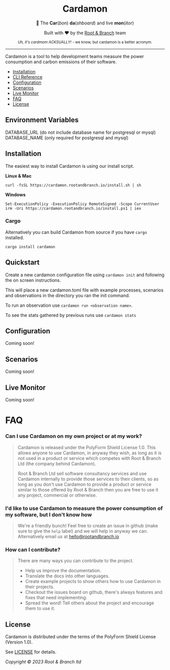 <div align="center" markdown="1">
  <h1>Cardamon</h1>
  <p>🌱 The <b>Car</b>(<i>bon</i>) <b>da</b>(<i>shboard</i>) and live <b>mon</b>(<i>itor</i>)</p>
  <p>Built with ❤️ by the <a href="https://rootandbranch.io">Root & Branch</a> team</p>
  <small>
    <i>Uh, it's cardmom ACKSUALLY!</i> - we know, but cardamon is a better acronym.
  </small>
</div>

---

Cardamon is a tool to help development teams measure the power consumption and carbon emissions of their software.

- [Installation](#installation)
- [CLI Reference](#cli-reference)
- [Configuration](#configuration)
- [Scenarios](#scenarios)
- [Live Monitor](#live-monitor)
- [FAQ](#faq)
- [License](#license)

## Environment Variables

DATABASE_URL (do not include database name for postgresql or mysql)
DATABASE_NAME (only required for postgresql and mysql)

## Installation

The easiest way to install Cardamon is using our install script.

**Linux & Mac**

`curl -fsSL https://cardamon.rootandbranch.io/install.sh | sh`

**Windows**

```
Set-ExecutionPolicy -ExecutionPolicy RemoteSigned -Scope CurrentUser
irm -Uri https://cardamon.rootandbranch.io/install.ps1 | iex
```

### Cargo

Alternatively you can build Cardamon from source if you have `cargo` installed.

`cargo install cardamon`

## Quickstart

Create a new cardamon configuration file using `cardamon init` and following the on screen instructions.

This will place a new cardamon.toml file with example processes, scenarios and observations in the directory you ran the init command. 

To run an observation use `cardamon run <observation name>`.

To see the stats gathered by previous runs use `cardamon stats`

## Configuration

Coming soon!

## Scenarios

Coming soon!

## Live Monitor

Coming soon!

# FAQ

### Can I use Cardamon on my own project or at my work?

> Cardamon is released under the PolyForm Shield License 1.0. This allows anyone to use Cardamon, in anyway they wish, as long as it is not used in a product or service which competes with Root & Branch Ltd (the company behind Cardamon).
>
> Root & Branch Ltd sell software consultancy services and use Cardamon internally to provide those services to their clients, so as long as you don't use Cardamon to provide a product or service similar to those offered by Root & Branch then you are free to use it any project, commercial or otherwise.

### I'd like to use Cardamon to measure the power consumption of my software, but I don't know how

> We're a friendly bunch! Feel free to create an issue in github (make sure to give the `help` label) and we will help in anyway we can. Alternatively email us at <hello@rootandbranch.io>

### How can I contribute?

> There are many ways you can contribute to the project.
>
> - Help us improve the documentation.
> - Translate the docs into other languages.
> - Create example projects to show others how to use Cardamon in their projects.
> - Checkout the issues board on github, there's always features and fixes that need implementing.
> - Spread the word! Tell others about the project and encourage them to use it.

## License

Cardamon is distributed under the terms of the PolyForm Shield License (Version 1.0).

See [LICENSE](https://www.mozilla.org/en-US/MPL/2.0) for details.

_Copyright © 2023 Root & Branch ltd_
